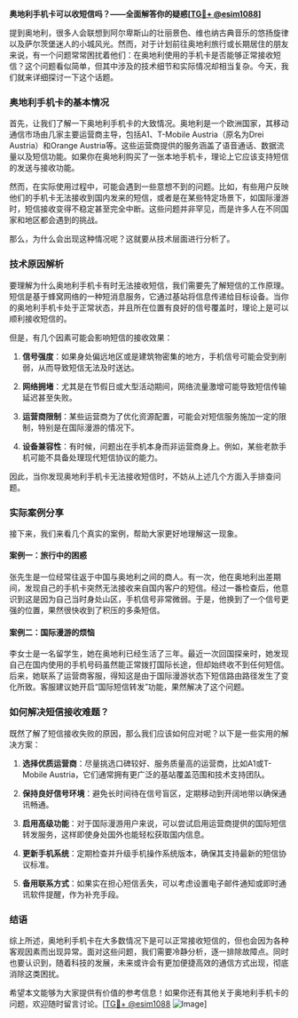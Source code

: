 **奥地利手机卡可以收短信吗？——全面解答你的疑惑[[TG💪+ @esim1088](https://t.me/s/esim1088)]**

提到奥地利，很多人会联想到阿尔卑斯山的壮丽景色、维也纳古典音乐的悠扬旋律以及萨尔茨堡迷人的小城风光。然而，对于计划前往奥地利旅行或长期居住的朋友来说，有一个问题常常困扰着他们：在奥地利使用的手机卡是否能够正常接收短信？这个问题看似简单，但其中涉及的技术细节和实际情况却相当复杂。今天，我们就来详细探讨一下这个话题。

### 奥地利手机卡的基本情况

首先，让我们了解一下奥地利手机卡的大致情况。奥地利是一个欧洲国家，其移动通信市场由几家主要运营商主导，包括A1、T-Mobile Austria（原名为Drei Austria）和Orange Austria等。这些运营商提供的服务涵盖了语音通话、数据流量以及短信功能。如果你在奥地利购买了一张本地手机卡，理论上它应该支持短信的发送与接收功能。

然而，在实际使用过程中，可能会遇到一些意想不到的问题。比如，有些用户反映他们的手机卡无法接收到国内发来的短信，或者是在某些特定场景下，如国际漫游时，短信接收变得不稳定甚至完全中断。这些问题并非罕见，而是许多人在不同国家和地区都会遇到的挑战。

那么，为什么会出现这种情况呢？这就要从技术层面进行分析了。

### 技术原因解析

要理解为什么奥地利手机卡有时无法接收短信，我们需要先了解短信的工作原理。短信是基于蜂窝网络的一种短消息服务，它通过基站将信息传递给目标设备。当你的奥地利手机卡处于正常状态，并且所在位置有良好的信号覆盖时，理论上是可以顺利接收短信的。

但是，有几个因素可能会影响短信的接收效果：

1. **信号强度**：如果身处偏远地区或是建筑物密集的地方，手机信号可能会受到削弱，从而导致短信无法及时送达。
   
2. **网络拥堵**：尤其是在节假日或大型活动期间，网络流量激增可能导致短信传输延迟甚至失败。

3. **运营商限制**：某些运营商为了优化资源配置，可能会对短信服务施加一定的限制，特别是在国际漫游的情况下。

4. **设备兼容性**：有时候，问题出在手机本身而非运营商身上。例如，某些老款手机可能不具备处理现代短信协议的能力。

因此，当你发现奥地利手机卡无法接收短信时，不妨从上述几个方面入手排查问题。

### 实际案例分享

接下来，我们来看几个真实的案例，帮助大家更好地理解这一现象。

#### 案例一：旅行中的困惑

张先生是一位经常往返于中国与奥地利之间的商人。有一次，他在奥地利出差期间，发现自己的手机卡突然无法接收来自国内客户的短信。经过一番检查后，他意识到这是因为自己当时身处山区，手机信号非常微弱。于是，他换到了一个信号更强的位置，果然很快收到了积压的多条短信。

#### 案例二：国际漫游的烦恼

李女士是一名留学生，她在奥地利已经生活了三年。最近一次回国探亲时，她发现自己在国内使用的手机号码虽然能正常拨打国际长途，但却始终收不到任何短信。后来，她联系了运营商客服，得知这是由于国际漫游状态下短信路由路径发生了变化所致。客服建议她开启“国际短信转发”功能，果然解决了这个问题。

### 如何解决短信接收难题？

既然了解了短信接收失败的原因，那么我们应该如何应对呢？以下是一些实用的解决方案：

1. **选择优质运营商**：尽量挑选口碑较好、服务质量高的运营商，比如A1或T-Mobile Austria，它们通常拥有更广泛的基站覆盖范围和技术支持团队。

2. **保持良好信号环境**：避免长时间待在信号盲区，定期移动到开阔地带以确保通讯畅通。

3. **启用高级功能**：对于国际漫游用户来说，可以尝试启用运营商提供的国际短信转发服务，这样即使身处国外也能轻松获取国内信息。

4. **更新手机系统**：定期检查并升级手机操作系统版本，确保其支持最新的短信协议标准。

5. **备用联系方式**：如果实在担心短信丢失，可以考虑设置电子邮件通知或即时通讯软件提醒，作为补充手段。

### 结语

综上所述，奥地利手机卡在大多数情况下是可以正常接收短信的，但也会因为各种客观因素而出现异常。面对这些问题，我们需要冷静分析，逐一排除故障点。同时也要认识到，随着科技的发展，未来或许会有更加便捷高效的通信方式出现，彻底消除这类困扰。

希望本文能够为大家提供有价值的参考信息！如果你还有其他关于奥地利手机卡的问题，欢迎随时留言讨论。[[TG💪+ @esim1088](https://t.me/s/esim1088) ![Image](https://i.postimg.cc/4NQfJmqS/Snipaste-2025-05-13-00-14-12.png)]